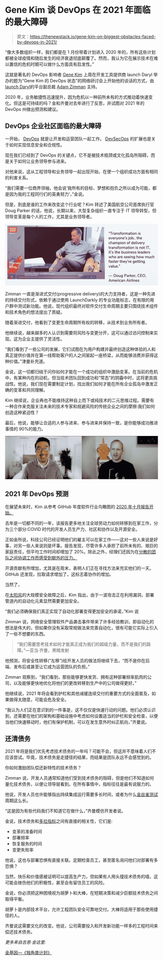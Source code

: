 # Gene Kim 谈 DevOps 在 2021 年面临的最大障碍

> 原文：<https://thenewstack.io/gene-kim-on-biggest-obstacles-faced-by-devops-in-2021/>

“像大多数组织一样，我们都是在 1 月份带着计划进入 2020 年的，所有这些计划都被全球疫情和随后发生的经济衰退彻底颠覆了。然而，我认为它在展示技术在难以置信的危机时期可以做什么方面具有启发性。”

这就是著名的 DevOps 影响者 [Gene Kim](https://twitter.com/realgenekim) 上周在开发工具提供商 launch Daryl 举办的题为“Gene Kim 的 DevOps 状态”的网络研讨会上开始他的谈话的方式，由[launch Daryl](https://launchdarkly.com/?utm_content=inline-mention)的平台副总裁 [Adam Zimman](https://twitter.com/azimman) 主持。

2020 年，业务敏捷性迅速提升，因为危机以一种前所未有的方式推动着快速变化。但这是可持续的吗？金和齐曼对去年进行了反思，并试图对 2021 年的 DevOps 州做出预测和建议。

## DevOps 企业社区面临的最大障碍

一开始， [DevOps](https://thenewstack.io/category/devops/) 就是让开发和运营团队一起工作。 [DevSecOps](https://thenewstack.io/why-devsecops-is-the-new-bottleneck-for-cloud-native-teams/) 的扩展也是关于如何实现信息安全和合规性。

现在我们已经到了 DevOps 的关键点，它不是被技术瓶颈或文化孤岛所阻碍，而是关于如何让业务领导参与进来。

对他来说，这从工程领导和业务领导一起出现开始，在使一个组织成功方面有相同的利害关系。

“我们需要一位商界领袖，他会说‘我所有的目标、梦想和抱负之所以成为可能，都是因为我的工程同行们的英勇努力’，”金说。

但是，到底是谁的工作来改变这个行业呢？Kim 转述了美国航空公司首席执行官 Doug Parker 的话，他说，长期以来，大型复杂组织一直专注于 IT 领导转型，但领导变革是每个人的工作，尤其是业务领导者。

!["Transformation is everyone's job, the champion of delivery transformation is not IT, it's the business leaders who are seeing how much faster they are getting value," said Doug Parker CEO American Airlines](img/69addb4fb9d03179f9e3bf45a2200d94.png)

Zimman 一直是渐进式交付(progressive delivery)的大力支持者，这是一种先进的持续交付形式，依赖于通过使用 LaunchDarkly 的专业功能标志，在有限的用户群中测试新功能。他说，现代组织最终对软件交付生命周期主要只围绕技术组件和技术角色的想法提出了质疑。

随着渐进交付，他看到了变更生命周期所有权的转移，从技术到业务所有者。

他继续说，越来越多的人认识到需要将风险与变更分开，这可以通过访问控制来实现。这为企业主提供了灵活性。

“我们看到了一些公司的发展，它们试图在为用户构建并最终创造这种体验的人和真正提供价值并在第一线帮助客户的人之间架起一座桥梁，从而能够消费并获得这种价值。”津曼补充道。

金说，这一切都归结于问你如何才能在一个成功的组织中激励变革。在当前的危机中，有某种内在的动机，但当技术团队回到成功和“常态”的阴霾中时，这将更具挑战性。他说，我们现在需要制定计划，找出我们如何才能在所有企业孤岛中激发正确的变革和共同理解。

Kim 继续说，企业再也不能维持这种自上而下或纯技术的二元思维过程。需要有一种合作来克服关注未来的技术专家和规避风险的传统企业之间的摩擦:我们如何创造这种紧迫性？

最后，他说，能够让合适的人参与进来、参与进来并保持一致，是你能够成功推进事情的 90%的能力。

![](img/3cc96807fb4a07f6b8b836528b053adb.png)

## 2021 年 DevOps 预测

在展望未来时，Kim 从参考 GitHub 年度软件行业鸟瞰图的 [2020 年十月报告开始。](https://octoverse.github.com/)

去年是一切都不同的一年，该报告更多地关注全球劳动力如何转移到在家工作，分为三个部分:COVID 时代的开发人员生产力、社区和协作以及开源安全。

正如金所说，科技公司已经证明他们的雇主可以在家工作——这对一些人来说是好事，对另一些人来说则是坏事。报告发现，尽管许多人承担了前所未有的、艰巨的家庭责任，但平均工作时间却增加了 20%。除此之外，经理们还因为在[分散的团队之间协调工作而感受到额外的压力。](https://thenewstack.io/lisette-sutherland-on-virtual-fatigue-and-the-remote-maturity-model/)

开源贡献有所增加，尤其是在周末，表明人们正在寻找方法来充实他们的一天。GitHub 还发现，拉取请求增加了，这标志着协作的增加。

当然了，

在[太阳风](https://thenewstack.io/solarwinds-the-worlds-biggest-security-failure-and-open-sources-better-answer/)的大规模安全故障之后，Kim 指出，由于一波攻击正在利用漏洞，部署管道内的自动化元素显然需要更加安全。

“我们必须确保我们真正实现了自动化部署变得更加安全的承诺，”Kim 说

Zimman 说，网络安全管理软件产品袭击事件带来了许多经验教训，即自动化的想法是伟大的，但如果你没有采取常规做法来完善自动化，很有可能它实际上引入了一些不想要的东西。

> “我们需要思考技术如何才能真正成为我们的超级力量，而不是我们的路障。”—亚当·齐曼，黑暗发射

他预测，将安全性转移(“左移”)给开发人员的做法将继续下去，“而不是你在后端、发布后或甚至让它成为运营团队的负担。”

Zimman 观察到，“我们看到，那些能够更快发货、拥有这种部署频率肌肉的公司，以及能够更快地优化将他们的更改转移到生产中的公司做得更好。”

他继续说，2021 年将会看到护栏和其他减缓连续交付的重要方式的全面普及，如果做得太随意，可能会危及安全。

“我认为人们正在意识到的一件事是，这不仅仅是快速行动的问题。他们必须认识到，还需要在他们的架构和基础设施中考虑如何设置适当的护栏和安全检查，以便当他们快速移动时，他们有保护机制，可以在发生意外时纠正航向，”齐曼说。

## 还清债务

2021 年将是我们优先考虑技术债务的一年吗？可能不会，但这并不意味着人们不应该尝试。毕竟，技术债务是走捷径的结果，而结果是团队永远不会感觉到的。

你如何激励团队偿还新特性的技术债务？

Zimman 说，开发人员通常知道他们受到技术债务的阻碍，但是他们不知道如何量化技术债务，以便让领导层看到。在所有事情中，指标往往是最有说服力的。

他说，开发人员也许能够指出持续集成运行需要多长时间，或者为什么[金丝雀测试](https://thenewstack.io/progressive-delivery-for-distributed-systems-with-canarying-service-meshes-and-chaos-engineering/)周期这么长。

“这是因为有些代码我们不知道它在做什么，”齐曼模仿开发者说。

金说，技术债务和[多拉指标](https://thenewstack.io/googles-formula-for-elite-devops-performance/)之间有直接的相关性，它们是:

*   变革的准备时间
*   部署频率
*   恢复服务的时间
*   变更失败率

他说，这也与部署恐惧有直接关联。定期检查员工，甚至匿名询问他们对部署有多恐惧？

当然，快乐和价值感被证明可以提高生产力，但如果有人用头撞技术债务的墙，这可能会挫伤他们的积极性，甚至会有留住员工的风险。

金说，你必须把这种困境视为胡萝卜和大棒，在短期决策和减少巨额技术债务之间取得平衡。

胡萝卜是内部技术平台，允许工程团队安全可靠地交付。大棒将适用于那些使用捷径的人。

齐曼说这需要文化的改变。他说，公司需要投入和开发新功能一样多的工程时间来偿还技术债务。

*更多来自吉恩·金这里:*

[金基因—《独角兽计划》](https://thenewstack.simplecast.com/episodes/gene-kim-the-unicorn-project)

<svg xmlns:xlink="http://www.w3.org/1999/xlink" viewBox="0 0 68 31" version="1.1"><title>Group</title> <desc>Created with Sketch.</desc></svg>